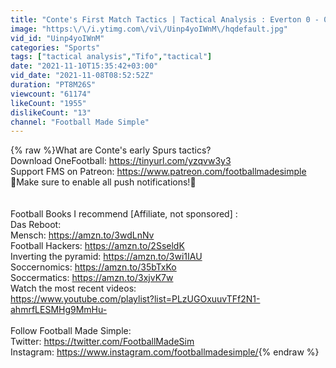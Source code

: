 ```yaml
---
title: "Conte's First Match Tactics | Tactical Analysis : Everton 0 - 0 Tottenham |"
image: "https:\/\/i.ytimg.com\/vi\/Uinp4yoIWnM\/hqdefault.jpg"
vid_id: "Uinp4yoIWnM"
categories: "Sports"
tags: ["tactical analysis","Tifo","tactical"]
date: "2021-11-10T15:35:42+03:00"
vid_date: "2021-11-08T08:52:52Z"
duration: "PT8M26S"
viewcount: "61174"
likeCount: "1955"
dislikeCount: "13"
channel: "Football Made Simple"
---
```

{% raw %}What are Conte's early Spurs tactics?<br />Download OneFootball: <a rel="nofollow" target="blank" href="https://tinyurl.com/yzqvw3y3">https://tinyurl.com/yzqvw3y3</a><br />Support FMS on Patreon: <a rel="nofollow" target="blank" href="https://www.patreon.com/footballmadesimple">https://www.patreon.com/footballmadesimple</a><br />🔔Make sure to enable all push notifications!🔔<br /><br /><br />Football Books I recommend [Affiliate, not sponsored] :<br />Das Reboot:<br />Mensch: <a rel="nofollow" target="blank" href="https://amzn.to/3wdLnNv">https://amzn.to/3wdLnNv</a><br />Football Hackers:  <a rel="nofollow" target="blank" href="https://amzn.to/2SseldK">https://amzn.to/2SseldK</a><br />Inverting the pyramid: <a rel="nofollow" target="blank" href="https://amzn.to/3wi1IAU">https://amzn.to/3wi1IAU</a><br />Soccernomics: <a rel="nofollow" target="blank" href="https://amzn.to/35bTxKo">https://amzn.to/35bTxKo</a><br />Soccermatics: <a rel="nofollow" target="blank" href="https://amzn.to/3xjvK7w">https://amzn.to/3xjvK7w</a><br />Watch the most recent videos:<br /><a rel="nofollow" target="blank" href="https://www.youtube.com/playlist?list=PLzUGOxuuvTFf2N1-ahmrfLESMHg9MmHu-">https://www.youtube.com/playlist?list=PLzUGOxuuvTFf2N1-ahmrfLESMHg9MmHu-</a><br /><br />Follow Football Made Simple:<br />Twitter: <a rel="nofollow" target="blank" href="https://twitter.com/FootballMadeSim">https://twitter.com/FootballMadeSim</a><br />Instagram: <a rel="nofollow" target="blank" href="https://www.instagram.com/footballmadesimple/">https://www.instagram.com/footballmadesimple/</a>{% endraw %}
